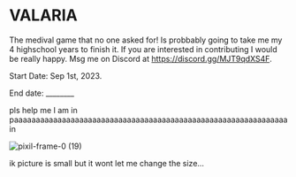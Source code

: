 # VALARIA

The medival game that no one asked for! Is probbably going to take me my 4 highschool years to finish it. If you are interested in contributing I would be really happy. Msg me on Discord at https://discord.gg/MJT9qdXS4F. 

Start Date: Sep 1st, 2023.

End date: ________






pls help me I am in paaaaaaaaaaaaaaaaaaaaaaaaaaaaaaaaaaaaaaaaaaaaaaaaaaaaaaaaaaaaaaain
 
![pixil-frame-0 (19)](https://github.com/AngelBitsov/VALARIA/assets/143033010/1a3654e7-80b8-43af-ae74-c8dd2050c32e)



ik picture is small but it wont let me change the size...
